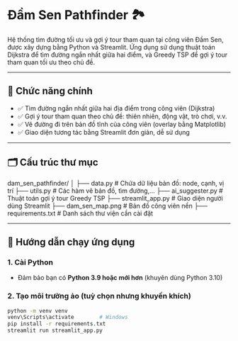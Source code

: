# Đầm Sen Pathfinder 🏞️

Hệ thống tìm đường tối ưu và gợi ý tour tham quan tại công viên Đầm Sen, được xây dựng bằng Python và Streamlit. Ứng dụng sử dụng thuật toán Dijkstra để tìm đường ngắn nhất giữa hai điểm, và Greedy TSP để gợi ý tour tham quan tối ưu theo chủ đề.

---

## 🧠 Chức năng chính

- ✅ Tìm đường ngắn nhất giữa hai địa điểm trong công viên (Dijkstra)
- ✅ Gợi ý tour tham quan theo chủ đề: thiên nhiên, động vật, trò chơi, v.v.
- ✅ Vẽ đường đi trên bản đồ tĩnh của công viên (overlay bằng Matplotlib)
- ✅ Giao diện tương tác bằng Streamlit đơn giản, dễ sử dụng

---

## 🗂️ Cấu trúc thư mục
dam_sen_pathfinder/
│
├── data.py # Chứa dữ liệu bản đồ: node, cạnh, vị trí
├── utils.py # Các hàm vẽ bản đồ, tìm đường,...
├── ai_suggester.py # Thuật toán gợi ý tour Greedy TSP
├── streamlit_app.py # Giao diện người dùng Streamlit
├── dam_sen_map.png # Bản đồ công viên nền
├── requirements.txt # Danh sách thư viện cần cài đặt

---

## 🚀 Hướng dẫn chạy ứng dụng

### 1. Cài Python
- Đảm bảo bạn có **Python 3.9 hoặc mới hơn** (khuyên dùng Python 3.10)

### 2. Tạo môi trường ảo (tuỳ chọn nhưng khuyến khích)

```bash
python -m venv venv
venv\Scripts\activate        # Windows
pip install -r requirements.txt
streamlit run streamlit_app.py

